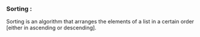 ### Sorting :

Sorting is an algorithm that arranges the elements of a list in a certain order [either in ascending or descending].
